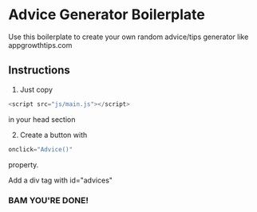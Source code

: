 # Advice Generator Boilerplate

Use this boilerplate to create your own random advice/tips generator like appgrowthtips.com

## Instructions

1. Just copy

```javascript
<script src="js/main.js"></script>
```
in your head section

2. Create a button with

```javascript
onclick="Advice()"
```
property.

Add a div tag with id="advices"

### BAM YOU'RE DONE!